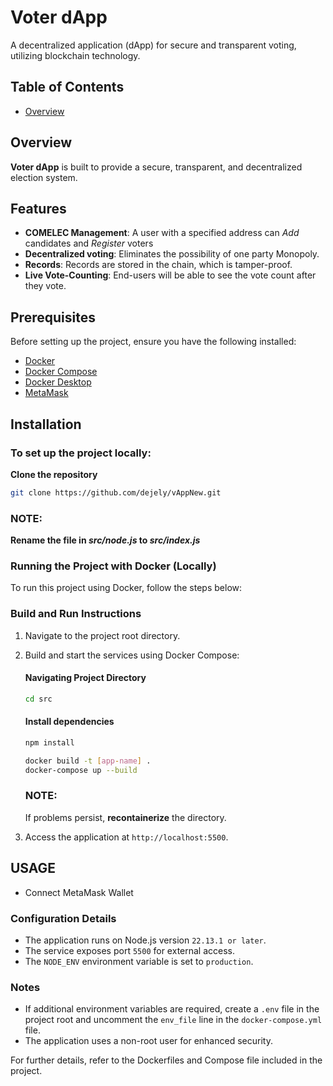 # Voter dApp

A decentralized application (dApp) for secure and transparent voting, utilizing blockchain technology.

## Table of Contents
- [Overview](#Overview)

## Overview

**Voter dApp** is built to provide a secure, transparent, and decentralized election system.

## Features

- **COMELEC Management**: A user with a specified address can  _Add_ candidates and  _Register_  voters
- **Decentralized voting**: Eliminates the possibility of one party Monopoly.
- **Records**: Records are stored in the chain, which is tamper-proof.
- **Live Vote-Counting**: End-users will be able to see the vote count after they vote.

## Prerequisites

Before setting up the project, ensure you have the following installed:

- [Docker](https://docs.docker.com/get-started/)
- [Docker Compose](https://docs.docker.com/compose/install/)
- [Docker Desktop](https://www.docker.com/products/docker-desktop/)
- [MetaMask](https://metamask.io/download)

## Installation

### To set up the project locally:
**Clone the repository**
```bash
git clone https://github.com/dejely/vAppNew.git
```


### NOTE:
**Rename the file in _src/node.js_ to _src/index.js_**


### Running the Project with Docker (Locally)

To run this project using Docker, follow the steps below:

### Build and Run Instructions

1. Navigate to the project root directory.
2. Build and start the services using Docker Compose:

   #### Navigating Project Directory
   ```bash
   cd src
   ```

   #### Install dependencies
   ```bash
   npm install
   ```
   ```bash
   docker build -t [app-name] .
   docker-compose up --build
   ```

   ### NOTE:
   If problems persist, **recontainerize** the directory. 

3. Access the application at `http://localhost:5500`.

## USAGE
- Connect MetaMask Wallet

### Configuration Details

- The application runs on Node.js version `22.13.1 or later`.
- The service exposes port `5500` for external access.
- The `NODE_ENV` environment variable is set to `production`.

### Notes
- If additional environment variables are required, create a `.env` file in the project root and uncomment the `env_file` line in the `docker-compose.yml` file.
- The application uses a non-root user for enhanced security.

For further details, refer to the Dockerfiles and Compose file included in the project.
